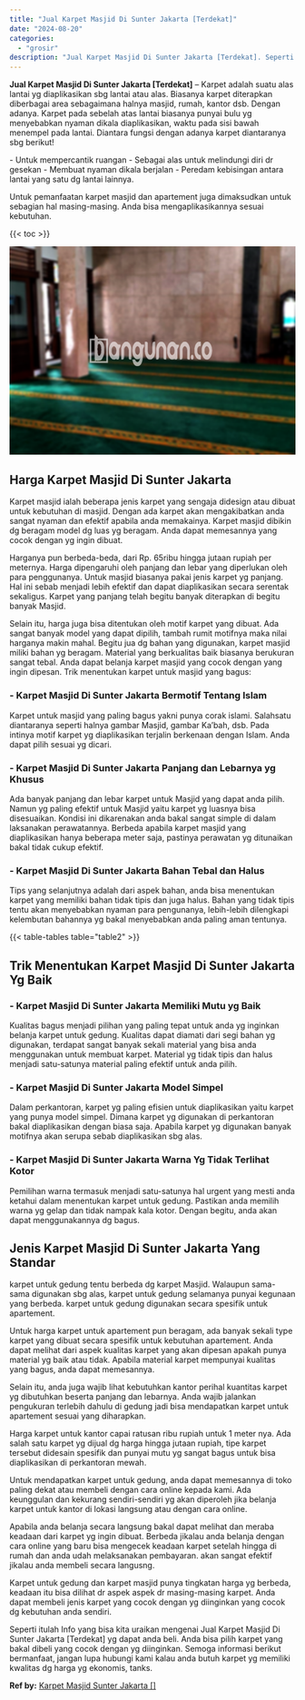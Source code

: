 ```yaml
---
title: "Jual Karpet Masjid Di Sunter Jakarta [Terdekat]"
date: "2024-08-20"
categories: 
  - "grosir"
description: "Jual Karpet Masjid Di Sunter Jakarta [Terdekat]. Seperti itulah Info yang bisa kita uraikan mengenai Jual Karpet Masjid Di Sunter Jakarta [Terdekat] yg dap..."
---
```


**Jual Karpet Masjid Di Sunter Jakarta \[Terdekat\]** – Karpet adalah suatu alas lantai yg diaplikasikan sbg lantai atau alas. Biasanya karpet diterapkan diberbagai area sebagaimana halnya masjid, rumah, kantor dsb. Dengan adanya. Karpet pada sebelah atas lantai biasanya punyai bulu yg menyebabkan nyaman dikala diaplikasikan, waktu pada sisi bawah menempel pada lantai. Diantara fungsi dengan adanya karpet diantaranya sbg berikut!

\- Untuk mempercantik ruangan - Sebagai alas untuk melindungi diri dr gesekan - Membuat nyaman dikala berjalan - Peredam kebisingan antara lantai yang satu dg lantai lainnya.

Untuk pemanfaatan karpet masjid dan apartement juga dimaksudkan untuk sebagian hal masing-masing. Anda bisa mengaplikasikannya sesuai kebutuhan.

{{< toc >}}

![Jual Karpet Masjid Di Sunter Jakarta [Terdekat]](/images/grosir-karpet-murah-14.png)

## Harga Karpet Masjid Di Sunter Jakarta

Karpet masjid ialah beberapa jenis karpet yang sengaja didesign atau dibuat untuk kebutuhan di masjid. Dengan ada karpet akan mengakibatkan anda sangat nyaman dan efektif apabila anda memakainya. Karpet masjid dibikin dg beragam model dg luas yg beragam. Anda dapat memesannya yang cocok dengan yg ingin dibuat.

Harganya pun berbeda-beda, dari Rp. 65ribu hingga jutaan rupiah per meternya. Harga dipengaruhi oleh panjang dan lebar yang diperlukan oleh para penggunanya. Untuk masjid biasanya pakai jenis karpet yg panjang. Hal ini sebab menjadi lebih efektif dan dapat diaplikasikan secara serentak sekaligus. Karpet yang panjang telah begitu banyak diterapkan di begitu banyak Masjid.

Selain itu, harga juga bisa ditentukan oleh motif karpet yang dibuat. Ada sangat banyak model yang dapat dipilih, tambah rumit motifnya maka nilai harganya makin mahal. Begitu jua dg bahan yang digunakan, karpet masjid miliki bahan yg beragam. Material yang berkualitas baik biasanya berukuran sangat tebal. Anda dapat belanja karpet masjid yang cocok dengan yang ingin dipesan. Trik menentukan karpet untuk masjid yang bagus:

### \- Karpet Masjid Di Sunter Jakarta Bermotif Tentang Islam

Karpet untuk masjid yang paling bagus yakni punya corak islami. Salahsatu diantaranya seperti halnya gambar Masjid, gambar Ka’bah, dsb. Pada intinya motif karpet yg diaplikasikan terjalin berkenaan dengan Islam. Anda dapat pilih sesuai yg dicari.

### \- Karpet Masjid Di Sunter Jakarta Panjang dan Lebarnya yg Khusus

Ada banyak panjang dan lebar karpet untuk Masjid yang dapat anda pilih. Namun yg paling efektif untuk Masjid yaitu karpet yg luasnya bisa disesuaikan. Kondisi ini dikarenakan anda bakal sangat simple di dalam laksanakan perawatannya. Berbeda apabila karpet masjid yang diaplikasikan hanya beberapa meter saja, pastinya perawatan yg ditunaikan bakal tidak cukup efektif.

### \- Karpet Masjid Di Sunter Jakarta Bahan Tebal dan Halus

Tips yang selanjutnya adalah dari aspek bahan, anda bisa menentukan karpet yang memiliki bahan tidak tipis dan juga halus. Bahan yang tidak tipis tentu akan menyebabkan nyaman para pengunanya, lebih-lebih dilengkapi kelembutan bahannya yg bakal menyebabkan anda paling aman tentunya.

{{< table-tables table="table2" >}}

## Trik Menentukan Karpet Masjid Di Sunter Jakarta Yg Baik

### \- Karpet Masjid Di Sunter Jakarta Memiliki Mutu yg Baik

Kualitas bagus menjadi pilihan yang paling tepat untuk anda yg inginkan belanja karpet untuk gedung. Kualitas dapat diamati dari segi bahan yg digunakan, terdapat sangat banyak sekali material yang bisa anda menggunakan untuk membuat karpet. Material yg tidak tipis dan halus menjadi satu-satunya material paling efektif untuk anda pilih.

### \- Karpet Masjid Di Sunter Jakarta Model Simpel

Dalam perkantoran, karpet yg paling efisien untuk diaplikasikan yaitu karpet yang punya model simpel. Dimana karpet yg digunakan di perkantoran bakal diaplikasikan dengan biasa saja. Apabila karpet yg digunakan banyak motifnya akan serupa sebab diaplikasikan sbg alas.

### \- Karpet Masjid Di Sunter Jakarta Warna Yg Tidak Terlihat Kotor

Pemilihan warna termasuk menjadi satu-satunya hal urgent yang mesti anda ketahui dalam menentukan karpet untuk gedung. Pastikan anda memilih warna yg gelap dan tidak nampak kala kotor. Dengan begitu, anda akan dapat menggunakannya dg bagus.

## Jenis Karpet Masjid Di Sunter Jakarta Yang Standar

karpet untuk gedung tentu berbeda dg karpet Masjid. Walaupun sama-sama digunakan sbg alas, karpet untuk gedung selamanya punyai kegunaan yang berbeda. karpet untuk gedung digunakan secara spesifik untuk apartement.

Untuk harga karpet untuk apartement pun beragam, ada banyak sekali type karpet yang dibuat secara spesifik untuk kebutuhan apartement. Anda dapat melihat dari aspek kualitas karpet yang akan dipesan apakah punya material yg baik atau tidak. Apabila material karpet mempunyai kualitas yang bagus, anda dapat memesannya.

Selain itu, anda juga wajib lihat kebutuhkan kantor perihal kuantitas karpet yg dibutuhkan beserta panjang dan lebarnya. Anda wajib jalankan pengukuran terlebih dahulu di gedung jadi bisa mendapatkan karpet untuk apartement sesuai yang diharapkan.

Harga karpet untuk kantor capai ratusan ribu rupiah untuk 1 meter nya. Ada salah satu karpet yg dijual dg harga hingga jutaan rupiah, tipe karpet tersebut didesain spesifik dan punyai mutu yg sangat bagus untuk bisa diaplikasikan di perkantoran mewah.

Untuk mendapatkan karpet untuk gedung, anda dapat memesannya di toko paling dekat atau membeli dengan cara online kepada kami. Ada keunggulan dan kekurang sendiri-sendiri yg akan diperoleh jika belanja karpet untuk kantor di lokasi langsung atau dengan cara online.

Apabila anda belanja secara langsung bakal dapat melihat dan meraba keadaan dari karpet yg ingin dibuat. Berbeda jikalau anda belanja dengan cara online yang baru bisa mengecek keadaan karpet setelah hingga di rumah dan anda udah melaksanakan pembayaran. akan sangat efektif jikalau anda membeli secara langusng.

Karpet untuk gedung dan karpet masjid punya tingkatan harga yg berbeda, keadaan itu bisa dilihat dr aspek aspek dr masing-masing karpet. Anda dapat membeli jenis karpet yang cocok dengan yg diinginkan yang cocok dg kebutuhan anda sendiri.

Seperti itulah Info yang bisa kita uraikan mengenai Jual Karpet Masjid Di Sunter Jakarta \[Terdekat\] yg dapat anda beli. Anda bisa pilih karpet yang bakal dibeli yang cocok dengan yg diinginkan. Semoga informasi berikut bermanfaat, jangan lupa hubungi kami kalau anda butuh karpet yg memiliki kwalitas dg harga yg ekonomis, tanks.

**Ref by:**  [Karpet Masjid Sunter Jakarta []](https://id.wikipedia.org/wiki/Karpet)

